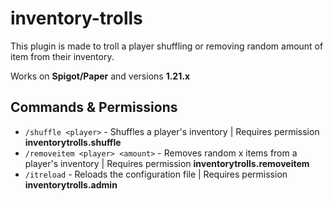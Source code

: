 # inventory-trolls

This plugin is made to troll a player shuffling or removing random amount of item from their inventory.

Works on **Spigot/Paper** and versions **1.21.x**

## Commands & Permissions
- `/shuffle <player>` - Shuffles a player's inventory | Requires permission **inventorytrolls.shuffle**
- `/removeitem <player> <amount>` - Removes random x items from a player's inventory | Requires permission **inventorytrolls.removeitem**
- `/itreload` - Reloads the configuration file | Requires permission **inventorytrolls.admin**